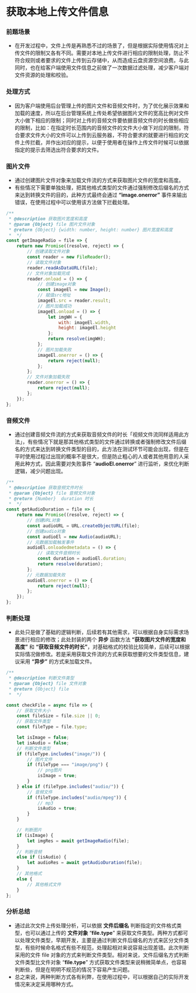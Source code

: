 # 获取本地上传文件信息

### 前题场景

-   在开发过程中，文件上传是再熟悉不过的场景了，但是根据实际使用情况对上传文件的限制又各有不同。需要对本地上传文件进行相应的限制处理，防止不符合规则或者要求的文件上传到云存储中，从而造成云盘资源空间浪费。与此同时，也在给客户端使用文件信息之前做了一次数据过滤处理，减少客户端对文件资源的处理和校验。

### 处理方式

-   因为客户端使用后台管理上传的图片文件和音频文件时，为了优化展示效果和加载的速度，所以在后台管理系统上传处希望依据图片文件的宽高比例对文件大小做下相应的限制；同时对上传的音频文件要依据音频文件的时长做些相应的限制，比如：在指定时长范围内的音频文件的文件大小做下对应的限制，符合要求文件大小的文件可以上传到云服务器，不符合要求的就要进行相应的文件上传拦截，并作出对应的提示，以便于使用者在操作上传文件时候可以依据指定的提示去筛选出符合要求的文件。

### 图片文件

-   通过创建图片文件对象来加载文件流的方式来获取图片文件的宽度和高度。
-   有些情况下需要单独处理，把其他格式类型的文件通过强制修改后缀名的方式来达到转换文件的目的，此种方式最终会通过 **“image.onerror”** 事件来输出错误，在使用过程中可以使用该方法做下拦截处理。

```javascript title="获取图片宽度和高度"
/**
 * @description 获取图片宽度和高度
 * @param {Object} file 图片文件对象
 * @return {Object} {width: number, height: number} 图片宽度和高度
 *  */
const getImageRadio = file => {
	return new Promise((resolve, reject) => {
		// 创建读取文件对象
		const reader = new FileReader();
		// 读取文件对象
		reader.readAsDataURL(file);
		// 文件对象加载完成
		reader.onload = () => {
			// 创建image对象
			const imageEl = new Image();
			// 赋值src地址
			imageEl.src = reader.result;
			// 图片加载成功
			imageEl.onload = () => {
				let imgWH = {
					with: imageEl.width,
					height: imageEl.height
				};
				return resolve(imgWH);
			};
			// 图片加载失败
			imageEl.onerror = () => {
				return reject(null);
			};
		};
		// 文件对象加载失败
		reader.onerror = () => {
			return reject(null);
		};
	});
};
```

### 音频文件

-   通过创建音频文件流的方式来获取音频文件的时长「视频文件流同样适用此方法」，有些情况下就是那其他格式类型的文件通过转换或者强制修改文件后缀名的方式来达到转换文件类型的目的，此方法在测试环节可能会出现，但是在平时使用过程过出现的概率不是很大，但是防止粗心的人或者其他用意的人采用此种方式，因此需要对失败事件 “**audioEl.onerror**” 进行监听，来优化判断逻辑，减少问题出现。

```javascript title="获取音频文件时长"
/**
 * @description 获取音频文件时长
 * @param {Object} file 音频文件对象
 * @return {Number}  duration 时长
 *  */
const getAudioDuration = file => {
	return new Promise((resolve, reject) => {
		// 创建URL对象
		const audioURL = URL.createObjectURL(file);
		// 创建audio对象
		const audioEl = new Audio(audioURL);
		// 元数据加载触发事件
		audioEl.onloadedmetadata = () => {
			// 读取文件音频时长
			const duration = audioEl.duration;
			return resolve(duration);
		};
		// 元数据加载失败
		audioEl.onerror = () => {
			return reject(null);
		};
	});
};
```

### 判断处理

-   此处只是做了基础的逻辑判断，后续若有其他需求，可以根据自身实际需求场景进行相应的修改；此处封装的两个 **异步** 函数方法 **“获取图片文件的宽度和高度”** 和 **“获取音频文件的时长”**，对基础格式的校验比较简单，后续可以根据实际情况做修改。若是采用获取文件流的方式来获取想要的文件类型信息，建议采用 **“异步”** 的方式来加载文件。

```javascript title="判断文件类型"
/**
 * @description 判断文件类型
 * @param {Object} file 文件对象
 * @return {Object} file
 *  */

const checkFile = async file => {
	// 获取文件大小
	const fileSize = file.size || 0;
	// 获取文件类型
	const fileType = file.type;

	let isImage = false;
	let isAudio = false;
	// 判断文件类型
	if (fileType.includes("image/")) {
		// 图片文件
		if (fileType === "image/png") {
			// png图片
			isImage = true;
		}
	} else if (fileType.includes("audio/")) {
		// 音频文件
		if (fileType.includes("audio/mpeg")) {
			// mp3
			isAudio = true;
		}
	}

	// 判断图片
	if (isImage) {
		let imgRes = await getImageRadio(file);
	}
	// 判断音频
	else if (isAudio) {
		let audioRes = await getAudioDuration(file);
	}
	// 其他格式
	else {
		// 其他格式文件
	}
};
```

### 分析总结

-   通过此次文件上传处理分析，可以依据 **文件后缀名** 判断指定的文件格式类型，也可以通过上传的 **文件对象** “**file.type**” 来获取文件类型。两种方式都可以处理文件类型，早期开发，主要是通过判断文件后缀名的方式来区分文件类型，有些时候命名格式有些不规范，处理起相对来说容易出现差错。此次判断采用的文件 file 对象的方式来判断文件类型。相对来说，文件后缀名方式判断文件类型比文件对象 “**file.type**” 方式获取文件类型来说稍微简单点，也容易判断些，但是在明明不规范的情况下容易产生问题。
-   总之来说，两种判断方式各有利弊，在使用过程中，可以根据自己的实际开发情况来决定采用哪种方式。
